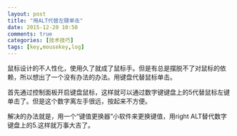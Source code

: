 ```yaml
---
layout: post
title: "用ALT代替左键单击"
date: 2015-12-20 10:50
comments: true
categories: [技术技巧]
tags: [key,mousekey,log]
---
```

鼠标设计的不人性化，使用久了就成了鼠标手。但是有总是摆脱不了对鼠标的依赖，所以想出了一个没有办法的办法。用键盘代替鼠标单击。  

首先通过控制面板开启键盘鼠标，这样就可以通过数字键键盘上的5代替鼠标左键单击了。但是这个数字离左手很远，按起来不方便。  

解决的办法就是，用一个“键值更换器”小软件来更换键值，用right ALT替代数字键盘上的5.这样就万事大吉了。  
